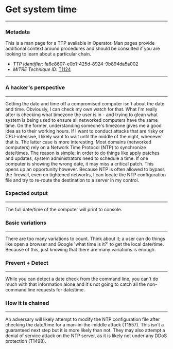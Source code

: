 
# Get system time

---

### Metadata

This is a man page for a TTP available in Operator. Man pages provide additional context around procedures and should be consulted if you are looking to learn about a particular chain.

- *TTP Identifier*: fa6e8607-e0b1-425d-8924-9b894da5a002
- *MITRE Technique ID*: [T1124](https://attack.mitre.org/techniques/T1124/)

---

### A hacker's perspective

---

Getting the date and time off a compromised computer isn't about the date and time. Obviously, I can check my own watch for that. What I'm really after is checking what timezone the user is in - and trying to glean what system is being used to ensure all networked computers have the same time. On the former, understanding someone's timezone gives me a good idea as to their working hours. If I want to conduct attacks that are risky or CPU-intensive, I likely want to wait until the middle of the night, whenever that is. The latter case is more interesting. Most domains (networked computers) rely on a Network Time Protocol (NTP) to synchronize date/times. The reason is simple: in order to do things like apply patches and updates, system administrators need to schedule a time. If one computer is showing the wrong date, it may miss a critical patch. This opens up an opportunity however. Because NTP is often allowed to bypass the firewall, even on tightened networks, I can locate the NTP configuration file and try to re-route the destination to a server in my control. 

### Expected output

---

The full date/time of the computer will print to console. 

### Basic variations

---

There are too many variations to count. Think about it; a user can do things like open a browser and Google 'what time is it?' to get the local date/time. Because of this, just knowing that there are many variations is enough. 

### Prevent + Detect

---

While you can detect a date check from the command line, you can't do much with that information alone and it's not going to catch all the non-command line requests for date/time. 

### How it is chained

---

An adversary will likely attempt to modify the NTP configuration file after checking the date/time for a man-in-the-middle attack (T1557). This isn't a guaranteed next step but it is more likely than not. They may also attempt a denial of service attack on the NTP server, as it is likely not under any DDoS protection (T1498). 
